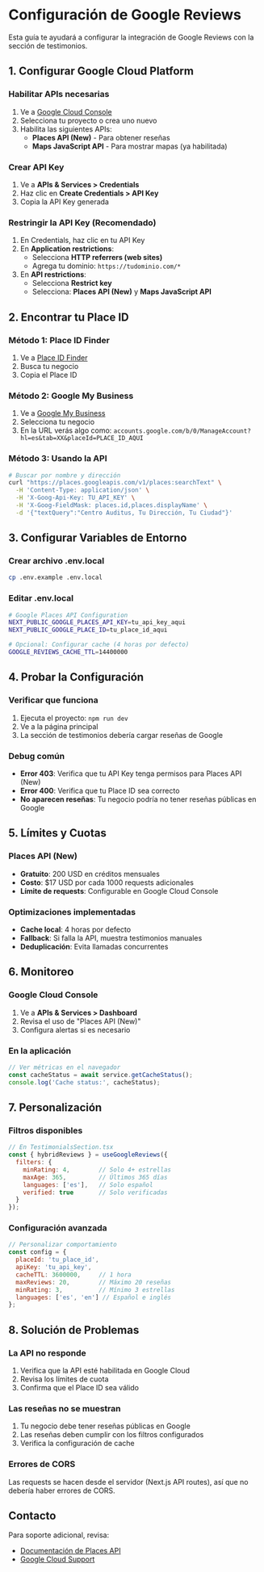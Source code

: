 # Configuración de Google Reviews

Esta guía te ayudará a configurar la integración de Google Reviews con la sección de testimonios.

## 1. Configurar Google Cloud Platform

### Habilitar APIs necesarias
1. Ve a [Google Cloud Console](https://console.cloud.google.com/)
2. Selecciona tu proyecto o crea uno nuevo
3. Habilita las siguientes APIs:
   - **Places API (New)** - Para obtener reseñas
   - **Maps JavaScript API** - Para mostrar mapas (ya habilitada)

### Crear API Key
1. Ve a **APIs & Services > Credentials**
2. Haz clic en **Create Credentials > API Key**
3. Copia la API Key generada

### Restringir la API Key (Recomendado)
1. En Credentials, haz clic en tu API Key
2. En **Application restrictions**:
   - Selecciona **HTTP referrers (web sites)**
   - Agrega tu dominio: `https://tudominio.com/*`
3. En **API restrictions**:
   - Selecciona **Restrict key**
   - Selecciona: **Places API (New)** y **Maps JavaScript API**

## 2. Encontrar tu Place ID

### Método 1: Place ID Finder
1. Ve a [Place ID Finder](https://developers.google.com/maps/documentation/places/web-service/place-id)
2. Busca tu negocio
3. Copia el Place ID

### Método 2: Google My Business
1. Ve a [Google My Business](https://business.google.com/)
2. Selecciona tu negocio
3. En la URL verás algo como: `accounts.google.com/b/0/ManageAccount?hl=es&tab=XX&placeId=PLACE_ID_AQUI`

### Método 3: Usando la API
```bash
# Buscar por nombre y dirección
curl "https://places.googleapis.com/v1/places:searchText" \
  -H 'Content-Type: application/json' \
  -H 'X-Goog-Api-Key: TU_API_KEY' \
  -H 'X-Goog-FieldMask: places.id,places.displayName' \
  -d '{"textQuery":"Centro Auditus, Tu Dirección, Tu Ciudad"}'
```

## 3. Configurar Variables de Entorno

### Crear archivo .env.local
```bash
cp .env.example .env.local
```

### Editar .env.local
```bash
# Google Places API Configuration
NEXT_PUBLIC_GOOGLE_PLACES_API_KEY=tu_api_key_aqui
NEXT_PUBLIC_GOOGLE_PLACE_ID=tu_place_id_aqui

# Opcional: Configurar cache (4 horas por defecto)
GOOGLE_REVIEWS_CACHE_TTL=14400000
```

## 4. Probar la Configuración

### Verificar que funciona
1. Ejecuta el proyecto: `npm run dev`
2. Ve a la página principal
3. La sección de testimonios debería cargar reseñas de Google

### Debug común
- **Error 403**: Verifica que tu API Key tenga permisos para Places API (New)
- **Error 400**: Verifica que tu Place ID sea correcto
- **No aparecen reseñas**: Tu negocio podría no tener reseñas públicas en Google

## 5. Límites y Cuotas

### Places API (New)
- **Gratuito**: 200 USD en créditos mensuales
- **Costo**: $17 USD por cada 1000 requests adicionales
- **Límite de requests**: Configurable en Google Cloud Console

### Optimizaciones implementadas
- **Cache local**: 4 horas por defecto
- **Fallback**: Si falla la API, muestra testimonios manuales
- **Deduplicación**: Evita llamadas concurrentes

## 6. Monitoreo

### Google Cloud Console
1. Ve a **APIs & Services > Dashboard**
2. Revisa el uso de "Places API (New)"
3. Configura alertas si es necesario

### En la aplicación
```javascript
// Ver métricas en el navegador
const cacheStatus = await service.getCacheStatus();
console.log('Cache status:', cacheStatus);
```

## 7. Personalización

### Filtros disponibles
```javascript
// En TestimonialsSection.tsx
const { hybridReviews } = useGoogleReviews({
  filters: {
    minRating: 4,        // Solo 4+ estrellas
    maxAge: 365,         // Últimos 365 días
    languages: ['es'],   // Solo español
    verified: true       // Solo verificadas
  }
});
```

### Configuración avanzada
```javascript
// Personalizar comportamiento
const config = {
  placeId: 'tu_place_id',
  apiKey: 'tu_api_key',
  cacheTTL: 3600000,     // 1 hora
  maxReviews: 20,        // Máximo 20 reseñas
  minRating: 3,          // Mínimo 3 estrellas
  languages: ['es', 'en'] // Español e inglés
};
```

## 8. Solución de Problemas

### La API no responde
1. Verifica que la API esté habilitada en Google Cloud
2. Revisa los límites de cuota
3. Confirma que el Place ID sea válido

### Las reseñas no se muestran
1. Tu negocio debe tener reseñas públicas en Google
2. Las reseñas deben cumplir con los filtros configurados
3. Verifica la configuración de cache

### Errores de CORS
Las requests se hacen desde el servidor (Next.js API routes), así que no debería haber errores de CORS.

## Contacto

Para soporte adicional, revisa:
- [Documentación de Places API](https://developers.google.com/maps/documentation/places/web-service/overview)
- [Google Cloud Support](https://cloud.google.com/support)